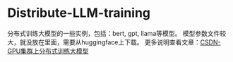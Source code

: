 # Distribute-LLM-training
分布式训练大模型的一些实例，包括：bert, gpt, llama等模型。
模型参数文件较大，就没放在里面，需要从huggingface上下载。
更多说明查看文章：[CSDN-GPU集群上分布式训练大模型](https://blog.csdn.net/jkjgj/article/details/143520951)
